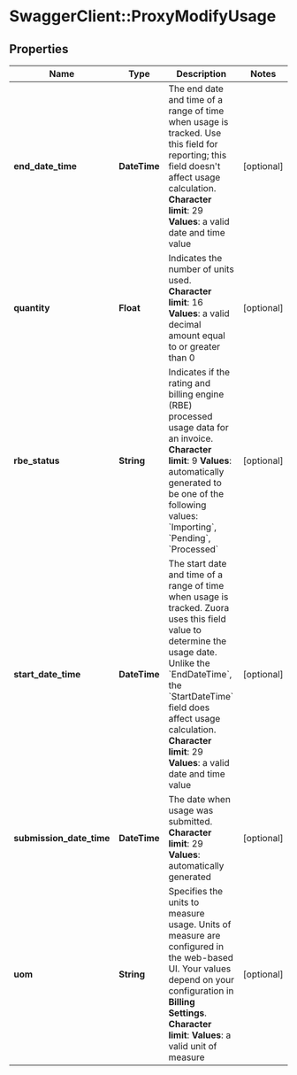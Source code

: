 # SwaggerClient::ProxyModifyUsage

## Properties
Name | Type | Description | Notes
------------ | ------------- | ------------- | -------------
**end_date_time** | **DateTime** |  The end date and time of a range of time when usage is tracked. Use this field for reporting; this field doesn&#39;t affect usage calculation. **Character limit**: 29 **Values**: a valid date and time value  | [optional] 
**quantity** | **Float** |  Indicates the number of units used. **Character limit**: 16 **Values**: a valid decimal amount equal to or greater than 0  | [optional] 
**rbe_status** | **String** |  Indicates if the rating and billing engine (RBE) processed usage data for an invoice. **Character limit**: 9 **Values**: automatically generated to be one of the following values: &#x60;Importing&#x60;, &#x60;Pending&#x60;, &#x60;Processed&#x60;  | [optional] 
**start_date_time** | **DateTime** |  The start date and time of a range of time when usage is tracked. Zuora uses this field value to determine the usage date. Unlike the &#x60;EndDateTime&#x60;, the &#x60;StartDateTime&#x60; field does affect usage calculation. **Character limit**: 29 **Values**: a valid date and time value  | [optional] 
**submission_date_time** | **DateTime** |  The date when usage was submitted. **Character limit**: 29 **Values**: automatically generated  | [optional] 
**uom** | **String** |  Specifies the units to measure usage. Units of measure are configured in the web-based UI. Your values depend on your configuration in **Billing Settings**. **Character limit**: **Values**: a valid unit of measure  | [optional] 


